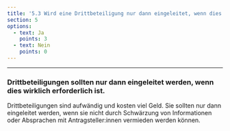 ```yaml
---
title: '5.3 Wird eine Drittbeteiligung nur dann eingeleitet, wenn dies wirklich erforderlich ist und Antragsteller:innen keiner Schwärzung von betroffenen Daten zugestimmt haben?'
section: 5
options:
  - text: Ja
    points: 3
  - text: Nein
    points: 0
---
```


---

### Drittbeteiligungen sollten nur dann eingeleitet werden, wenn dies wirklich erforderlich ist.

Drittbeteiligungen sind aufwändig und kosten viel Geld. Sie sollten nur dann eingeleitet werden, wenn sie nicht durch Schwärzung von Informationen oder Absprachen mit Antragsteller:innen vermieden werden können.
